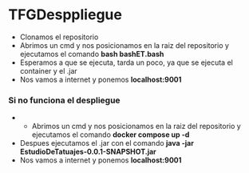 # TFGDesppliegue

* Clonamos el repositorio 
* Abrimos un cmd y nos posicionamos en la raiz del repositorio y ejecutamos el comando **bash bashET.bash**
* Esperamos a que se ejecuta, tarda un poco, ya que se ejecuta el container y el .jar
* Nos vamos a internet y ponemos **localhost:9001**

### Si no funciona el despliegue
* * Abrimos un cmd y nos posicionamos en la raiz del repositorio y ejecutamos el comando **docker compose up -d**
* Despues ejecutamos el .jar con el comando **java -jar EstudioDeTatuajes-0.0.1-SNAPSHOT.jar**
* Nos vamos a internet y ponemos **localhost:9001**

